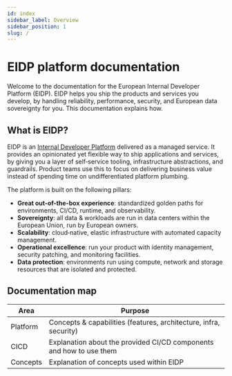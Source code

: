 ```yaml
---
id: index
sidebar_label: Overview
sidebar_position: 1
slug: /
---
```


# EIDP platform documentation

Welcome to the documentation for the European Internal Developer Platform (EIDP). EIDP helps you ship the products and
services you develop, by handling reliability, performance, security, and European data sovereignty for you. This
documentation explains how.

## What is EIDP?

EIDP is an [Internal Developer Platform](./concepts/internal-developer-platform) delivered as a managed service. It provides an opinionated yet flexible way to
ship applications and services, by giving you a layer of self‑service tooling, infrastructure abstractions, and
guardrails. Product teams use this to focus on delivering business value instead of spending time on undifferentiated
platform plumbing.

The platform is built on the following pillars:

- **Great out-of-the-box experience**: standardized golden paths for environments, CI/CD, runtime, and observability.
- **Sovereignty**: all data & workloads are run in data centers within the European Union, run by European owners.
- **Scalability**: cloud‑native, elastic infrastructure with automated capacity management.
- **Operational excellence**: run your product with identity management, security patching, and monitoring facilities.
- **Data protection**: environments run using compute, network and storage resources that are isolated and protected.

## Documentation map

| Area     | Purpose                                                             |
|----------|---------------------------------------------------------------------|
| Platform | Concepts & capabilities (features, architecture, infra, security)   |
| CICD     | Explanation about the provided CI/CD components and how to use them |
| Concepts | Explanation of concepts used within EIDP                            |

